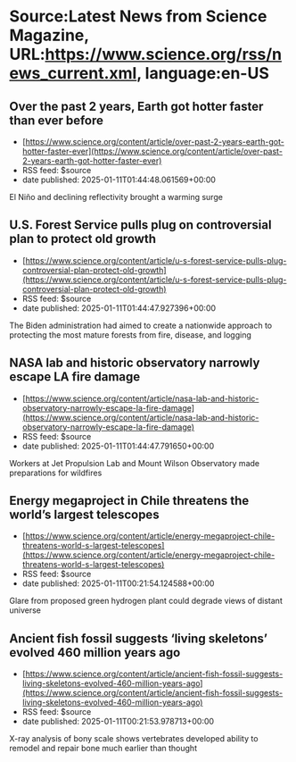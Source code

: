 # Source:Latest News from Science Magazine, URL:https://www.science.org/rss/news_current.xml, language:en-US

## Over the past 2 years, Earth got hotter faster than ever before
 - [https://www.science.org/content/article/over-past-2-years-earth-got-hotter-faster-ever](https://www.science.org/content/article/over-past-2-years-earth-got-hotter-faster-ever)
 - RSS feed: $source
 - date published: 2025-01-11T01:44:48.061569+00:00

El Niño and declining reflectivity brought a warming surge

## U.S. Forest Service pulls plug on controversial plan to protect old growth
 - [https://www.science.org/content/article/u-s-forest-service-pulls-plug-controversial-plan-protect-old-growth](https://www.science.org/content/article/u-s-forest-service-pulls-plug-controversial-plan-protect-old-growth)
 - RSS feed: $source
 - date published: 2025-01-11T01:44:47.927396+00:00

The Biden administration had aimed to create a nationwide approach to protecting the most mature forests from fire, disease, and logging

## NASA lab and historic observatory narrowly escape LA fire damage
 - [https://www.science.org/content/article/nasa-lab-and-historic-observatory-narrowly-escape-la-fire-damage](https://www.science.org/content/article/nasa-lab-and-historic-observatory-narrowly-escape-la-fire-damage)
 - RSS feed: $source
 - date published: 2025-01-11T01:44:47.791650+00:00

Workers at Jet Propulsion Lab and Mount Wilson Observatory made preparations for wildfires

## Energy megaproject in Chile threatens the world’s largest telescopes
 - [https://www.science.org/content/article/energy-megaproject-chile-threatens-world-s-largest-telescopes](https://www.science.org/content/article/energy-megaproject-chile-threatens-world-s-largest-telescopes)
 - RSS feed: $source
 - date published: 2025-01-11T00:21:54.124588+00:00

Glare from proposed green hydrogen plant could degrade views of distant universe

## Ancient fish fossil suggests ‘living skeletons’ evolved 460 million years ago
 - [https://www.science.org/content/article/ancient-fish-fossil-suggests-living-skeletons-evolved-460-million-years-ago](https://www.science.org/content/article/ancient-fish-fossil-suggests-living-skeletons-evolved-460-million-years-ago)
 - RSS feed: $source
 - date published: 2025-01-11T00:21:53.978713+00:00

X-ray analysis of bony scale shows vertebrates developed ability to remodel and repair bone much earlier than thought

